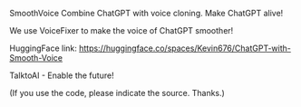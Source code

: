 SmoothVoice
Combine ChatGPT with voice cloning. Make ChatGPT alive!

We use VoiceFixer to make the voice of ChatGPT smoother!

HuggingFace link: https://huggingface.co/spaces/Kevin676/ChatGPT-with-Smooth-Voice

TalktoAI - Enable the future!

(If you use the code, please indicate the source. Thanks.)
